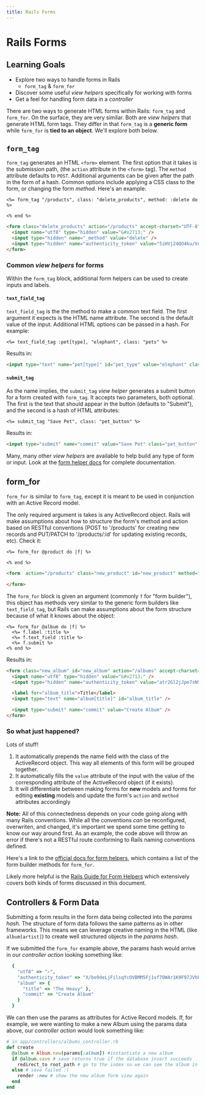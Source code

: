 ```yaml
---
title: Rails Forms
---
```


# Rails Forms
## Learning Goals
- Explore two ways to handle forms in Rails
  + `form_tag` & `form_for`
- Discover some useful _view helpers_ specifically for working with forms
- Get a feel for handling form data in a _controller_

There are two ways to generate HTML forms within Rails: `form_tag` and `form_for`. On the surface, they are very similar. Both are _view helpers_ that generate HTML form tags. They differ in that `form_tag` is a __generic form__ while `form_for` is __tied to an object__. We'll explore both below.

## `form_tag`
`form_tag` generates an HTML `<form>` element. The first option that it takes is the submission path, (the `action` attribute in the `<form>` tag). The `method` attribute defaults to `POST`. Additional arguments can be given after the path in the form of a hash. Common options include applying a CSS class to the form, or changing the form _method_. Here's an example:

```erb
<%= form_tag "/products", class: "delete_products", method: :delete do %>

<% end %>
```

```html
<form class="delete_products" action="/products" accept-charset="UTF-8" method="post">
  <input name="utf8" type="hidden" value="&#x2713;" />
  <input type="hidden" name="_method" value="delete" />
  <input type="hidden" name="authenticity_token" value="5iHVj24QO4ku/VoS9/q3/o1XjIMSnnEtCmGt3iY5nPr8TZSyOkplduDkkyWfqPnlWD/zdQ/73e2DD1vRYXF7sQ==" />
</form>
```

### Common _view helpers_ for forms
Within the `form_tag` block, additional form helpers can be used to create inputs and labels.

#### `text_field_tag`
`text_field_tag` is the the method to make a common text field. The first argument
it expects is the HTML name attribute. The second is the default value of the input. Additional HTML options can be passed in a hash. For example:

```erb
<%= text_field_tag :pet[type], "elephant", class: "pets" %>
```

Results in:

```html
<input type="text" name="pet[type]" id="pet_type" value="elephant" class="pets" />
```

#### `submit_tag`
As the name implies, the `submit_tag` _view helper_ generates a submit button for a form created with `form_tag`. It accepts two parameters, both optional. The first is the text that should appear in the button (defaults to "Submit"), and the second is a hash of HTML attributes:

```erb
<%= submit_tag "Save Pet", class: "pet_button" %>
```

Results in:

```html
<input type="submit" name="commit" value="Save Pet" class="pet_button" />
```

Many, many other _view helpers_ are available to help build any type of form or input. Look at the [form helper docs](http://api.rubyonrails.org/classes/ActionView/Helpers/FormTagHelper.html) for complete documentation.

## form_for
`form_for` is similar to `form_tag`, except it is meant to be used in conjunction with an Active Record model.

The only required argument is takes is any ActiveRecord object. Rails will make assumptions about how to structure the form's method and action based on RESTful conventions (POST to '/products' for creating new records and PUT/PATCH to '/products/:id' for updating existing records, etc). Check it:

```erb
<%= form_for @product do |f| %>

<% end %>
```

```html
<form  action="/products" class="new_product" id="new_product" method="post">

</form>
```

The `form_for` block is given an argument (commonly `f` for "form builder"),
this object has methods very similar to the generic form builders like `text_field_tag`, but Rails can make assumptions about the form structure because of what it knows about the object:

```erb
<%= form_for @album do |f| %>
  <%= f.label :title %>
  <%= f.text_field :title %>
  <%= f.submit %>
<% end %>
```

Results in:

```html
<form class="new_album" id="new_album" action="/albums" accept-charset="UTF-8" method="post">
  <input name="utf8" type="hidden" value="&#x2713;" />
  <input type="hidden" name="authenticity_token" value="atr2Gl2jJpe7sN9eAz9npBk1T4FYMcPeFI5xcMDSBDVwtrcnCfl4aHWpFmlrbSm/zF0wd0VUbx6d4Id/h5rjfg==" />

  <label for="album_title">Title</label>
  <input type="text" name="album[title]" id="album_title" />

  <input type="submit" name="commit" value="Create Album" />
</form>
```

### So what just happened?
Lots of stuff!

1. It automatically prepends the name field with the class of the ActiveRecord object. This way all elements of this form will be grouped together.
1. It automatically fills the `value` attribute of the input with the value of the corresponding attribute of the ActiveRecord object (if it exists).
1. It will differentiate between making forms for __new__ models and forms for editing __existing__ models and update the form's `action` and `method` attributes accordingly

__Note:__ All of this connectedness depends on your code going along with many Rails conventions. While all the conventions _can_ be reconfigured, overwriten, and changed, it's important we spend some time getting to know our way around first. As an example, the code above will throw an error if there's not a RESTful route conforming to Rails naming conventions defined.

Here's a link to the [official docs for form helpers](http://api.rubyonrails.org/classes/ActionView/Helpers/FormHelper.html), which contains a list of the form builder methods for `form_for`.

Likely more helpful is the [Rails Guide for Form Helpers](http://guides.rubyonrails.org/form_helpers.html) which extensively covers both kinds of forms discussed in this document.

## Controllers & Form Data
Submitting a form results in the form data being collected into the _params hash_. The structure of form data follows the same patterns as in other frameworks. This means we can leverage creative naming in the HTML (like `album[artist]`) to create well structured objects in the _params hash_.

If we submitted the `form_for` example above, the params hash would arrive in our _controller action_ looking something like:

```ruby
  {
    "utf8" => "✓",
    "authenticity_token" => "X/be9deLjFilsqYcOVBMM5Fj1vf7OWAr1K9F97JVhbhFmp/Ig9HSp2urbytRAgIoRAupAeZczOtdwbP49R1i8w==",
    "album" => {
      "title" => "The Heavy" },
      "commit" => "Create Album"
    }
  }
```

We can then use the params as attributes for Active Record models. If, for example, we were wanting to make a new Album using the params data above, our _controller action_ would look something like:

```ruby
# in app/controllers/albums_controller.rb
def create
  @album = Album.new(params[:album]) #instantiate a new album
  if @album.save # save returns true if the database insert succeeds
    redirect_to root_path # go to the index so we can see the album in the list
  else # save failed :(
    render :new # show the new album form view again
  end
end
```
